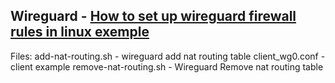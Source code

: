 Wireguard - [How to set up wireguard firewall rules in linux exemple](https://www.cyberciti.biz/faq/how-to-set-up-wireguard-firewall-rules-in-linux/#Accept_WG_traffi)
---
Files:
add-nat-routing.sh - wireguard add nat routing table
client_wg0.conf - client example
remove-nat-routing.sh - Wireguard Remove nat routing table

